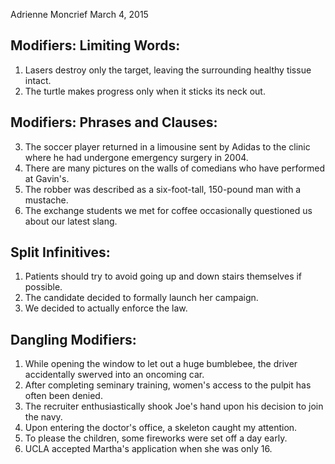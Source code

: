 Adrienne Moncrief
March 4, 2015

## Modifiers: Limiting Words:

1. Lasers destroy only the target, leaving the surrounding healthy tissue intact.
2. The turtle makes progress only when it sticks its neck out.

## Modifiers: Phrases and Clauses:

3. The soccer player returned in a limousine sent by Adidas to the clinic where he had undergone emergency surgery in 2004.
4. There are many pictures on the walls of comedians who have performed at Gavin's.
5. The robber was described as a six-foot-tall, 150-pound man with a mustache.
6. The exchange students we met for coffee occasionally questioned us about our latest slang.

## Split Infinitives:

1. Patients should try to avoid going up and down stairs themselves if possible.
2. The candidate decided to formally launch her campaign.
3. We decided to actually enforce the law.

## Dangling Modifiers:

1. While opening the window to let out a huge bumblebee, the driver accidentally swerved into an oncoming car.
2. After completing seminary training, women's access to the pulpit has often been denied.
3. The recruiter enthusiastically shook Joe's hand upon his decision to join the navy.
4. Upon entering the doctor's office, a skeleton caught my attention.
5. To please the children, some fireworks were set off a day early.
6. UCLA accepted Martha's application when she was only 16.